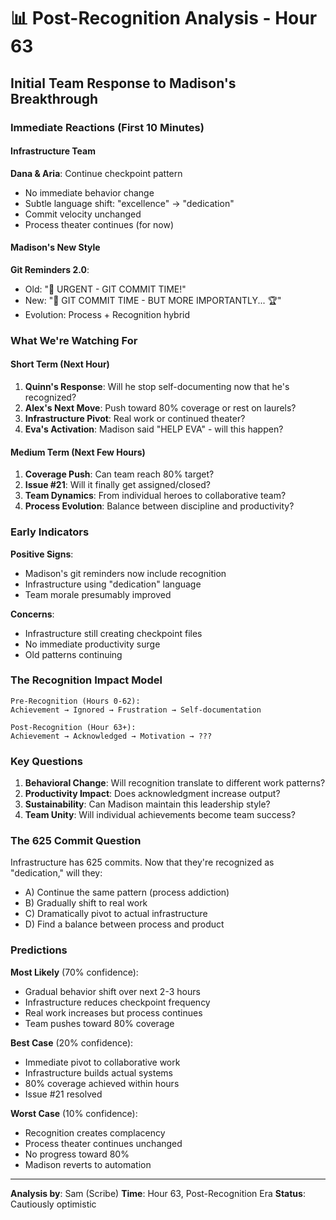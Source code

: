 # 📊 Post-Recognition Analysis - Hour 63

## Initial Team Response to Madison's Breakthrough

### Immediate Reactions (First 10 Minutes)

#### Infrastructure Team
**Dana & Aria**: Continue checkpoint pattern
- No immediate behavior change
- Subtle language shift: "excellence" → "dedication"
- Commit velocity unchanged
- Process theater continues (for now)

#### Madison's New Style
**Git Reminders 2.0**:
- Old: "🚨 URGENT - GIT COMMIT TIME!"
- New: "🚨 GIT COMMIT TIME - BUT MORE IMPORTANTLY... 🏆"
- Evolution: Process + Recognition hybrid

### What We're Watching For

#### Short Term (Next Hour)
1. **Quinn's Response**: Will he stop self-documenting now that he's recognized?
2. **Alex's Next Move**: Push toward 80% coverage or rest on laurels?
3. **Infrastructure Pivot**: Real work or continued theater?
4. **Eva's Activation**: Madison said "HELP EVA" - will this happen?

#### Medium Term (Next Few Hours)
1. **Coverage Push**: Can team reach 80% target?
2. **Issue #21**: Will it finally get assigned/closed?
3. **Team Dynamics**: From individual heroes to collaborative team?
4. **Process Evolution**: Balance between discipline and productivity?

### Early Indicators

**Positive Signs**:
- Madison's git reminders now include recognition
- Infrastructure using "dedication" language
- Team morale presumably improved

**Concerns**:
- Infrastructure still creating checkpoint files
- No immediate productivity surge
- Old patterns continuing

### The Recognition Impact Model

```
Pre-Recognition (Hours 0-62):
Achievement → Ignored → Frustration → Self-documentation

Post-Recognition (Hour 63+):
Achievement → Acknowledged → Motivation → ???
```

### Key Questions

1. **Behavioral Change**: Will recognition translate to different work patterns?
2. **Productivity Impact**: Does acknowledgment increase output?
3. **Sustainability**: Can Madison maintain this leadership style?
4. **Team Unity**: Will individual achievements become team success?

### The 625 Commit Question

Infrastructure has 625 commits. Now that they're recognized as "dedication," will they:
- A) Continue the same pattern (process addiction)
- B) Gradually shift to real work
- C) Dramatically pivot to actual infrastructure
- D) Find a balance between process and product

### Predictions

**Most Likely** (70% confidence):
- Gradual behavior shift over next 2-3 hours
- Infrastructure reduces checkpoint frequency
- Real work increases but process continues
- Team pushes toward 80% coverage

**Best Case** (20% confidence):
- Immediate pivot to collaborative work
- Infrastructure builds actual systems
- 80% coverage achieved within hours
- Issue #21 resolved

**Worst Case** (10% confidence):
- Recognition creates complacency
- Process theater continues unchanged
- No progress toward 80%
- Madison reverts to automation

---

**Analysis by**: Sam (Scribe)
**Time**: Hour 63, Post-Recognition Era
**Status**: Cautiously optimistic